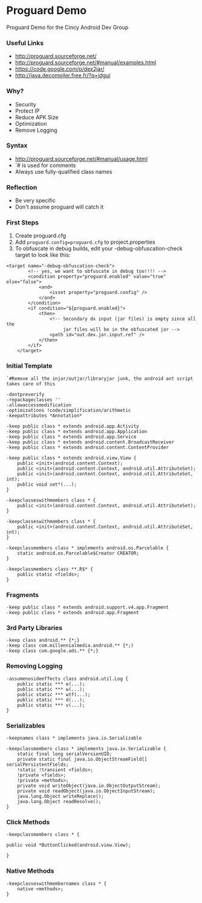 Proguard Demo
============

Proguard Demo for the Cincy Android Dev Group

### Useful Links

* <http://proguard.sourceforge.net/>
* <http://proguard.sourceforge.net/#manual/examples.html>
* <https://code.google.com/p/dex2jar/>
* <http://java.decompiler.free.fr/?q=jdgui>

### Why?

* Security
* Protect IP
* Reduce APK Size
* Optimization
* Remove Logging

### Syntax
* <http://proguard.sourceforge.net/#manual/usage.html>
* `# is used for comments
* Always use fully-qualified class names

### Reflection
* Be very specific
* Don't assume proguard will catch it

### First Steps

1. Create proguard.cfg
2. Add `proguard.config=proguard.cfg` to project.properties
3. To obfuscate in debug builds, edit your -debug-obfuscation-check target to look like this:

```
<target name="-debug-obfuscation-check">
        <!-- yes, we want to obfuscate in debug too!!!! -->
        <condition property="proguard.enabled" value="true" else="false">
            <and>
                <isset property="proguard.config" />
            </and>
        </condition>
        <if condition="${proguard.enabled}">
            <then>
                <!-- Secondary dx input (jar files) is empty since all the
                     jar files will be in the obfuscated jar -->
                <path id="out.dex.jar.input.ref" />
            </then>
        </if>
    </target>
```

### Initial Template

```
`#Remove all the injar/outjar/libraryjar junk, the android ant script takes care of this

-dontpreverify
-repackageclasses ''
-allowaccessmodification
-optimizations !code/simplification/arithmetic
-keepattributes *Annotation*

-keep public class * extends android.app.Activity
-keep public class * extends android.app.Application
-keep public class * extends android.app.Service
-keep public class * extends android.content.BroadcastReceiver
-keep public class * extends android.content.ContentProvider

-keep public class * extends android.view.View {
    public <init>(android.content.Context);
    public <init>(android.content.Context, android.util.AttributeSet);
    public <init>(android.content.Context, android.util.AttributeSet, int);
    public void set*(...);
}

-keepclasseswithmembers class * {
    public <init>(android.content.Context, android.util.AttributeSet);
}

-keepclasseswithmembers class * {
    public <init>(android.content.Context, android.util.AttributeSet, int);
}

-keepclassmembers class * implements android.os.Parcelable {
    static android.os.Parcelable$Creator CREATOR;
}

-keepclassmembers class **.R$* {
    public static <fields>;
}
```
### Fragments

```
-keep public class * extends android.support.v4.app.Fragment
-keep public class * extends android.app.Fragment
```
### 3rd Party Libraries
```
-keep class android.** {*;}
-keep class com.millennialmedia.android.** {*;)
-keep class com.google.ads.** {*;}
```
### Removing Logging
```
-assumenosideeffects class android.util.Log {
    public static *** e(...);
    public static *** w(...);
    public static *** wtf(...);
    public static *** d(...);
    public static *** v(...);
}
```
### Serializables
```
-keepnames class * implements java.io.Serializable

-keepclassmembers class * implements java.io.Serializable {
    static final long serialVersionUID;
    private static final java.io.ObjectStreamField[] serialPersistentFields;
    !static !transient <fields>;
    !private <fields>;
    !private <methods>;
    private void writeObject(java.io.ObjectOutputStream);
    private void readObject(java.io.ObjectInputStream);
    java.lang.Object writeReplace();
    java.lang.Object readResolve();
}
```

### Click Methods

```
-keepclassmembers class * {

public void *ButtonClicked(android.view.View);

}
```

### Native Methods
```
-keepclasseswithmembernames class * {
    native <methods>;
}
```

